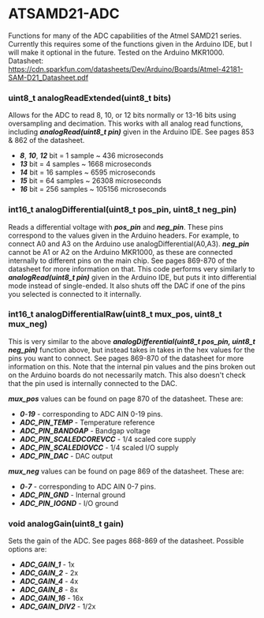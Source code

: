 # ATSAMD21-ADC
Functions for many of the ADC capabilities of the Atmel SAMD21 series. Currently this requires some of the functions given in the Arduino IDE, but I will make it optional in the future. Tested on the Arduino MKR1000. 
Datasheet: https://cdn.sparkfun.com/datasheets/Dev/Arduino/Boards/Atmel-42181-SAM-D21_Datasheet.pdf

### uint8_t analogReadExtended(uint8_t bits)
Allows for the ADC to read 8, 10, or 12 bits normally or 13-16 bits using oversampling and decimation. This works with all analog read functions, including ***analogRead(uint8_t pin)*** given in the Arduino IDE. See pages 853 & 862 of the datasheet. 
 * ***8***, ***10***, ***12*** bit = 1 sample ~ 436 microseconds
 * ***13*** bit        = 4 samples ~ 1668 microseconds
 * ***14*** bit        = 16 samples ~ 6595 microseconds
 * ***15*** bit        = 64 samples ~ 26308 microseconds
 * ***16*** bit        = 256 samples ~ 105156 microseconds

### int16_t analogDifferential(uint8_t pos_pin, uint8_t neg_pin)
Reads a differential voltage with ***pos_pin*** and ***neg_pin***. These pins correspond to the values given in the Arduino headers. For example, to connect A0 and A3 on the Arduino use analogDifferential(A0,A3).  ***neg_pin*** cannot be A1 or A2 on the Arduino MKR1000, as these are connected internally to different pins on the main chip. See pages 869-870 of the datasheet for more information on that. This code performs very similarly to ***analogRead(uint8_t pin)*** given in the Arduino IDE, but puts it into differential mode instead of single-ended. It also shuts off the DAC if one of the pins you selected is connected to it internally. 

### int16_t analogDifferentialRaw(uint8_t mux_pos, uint8_t mux_neg)
This is very similar to the above ***analogDifferential(uint8_t pos_pin, uint8_t neg_pin)*** function above, but instead takes in takes in the hex values for the pins you want to connect. See pages 869-870 of the datasheet for more information on this. Note that the internal pin values and the pins broken out on the Arduino boards do not necessarily match. This also doesn't check that the pin used is internally connected to the DAC. 

***mux_pos*** values can be found on page 870 of the datasheet. These are:
* ***0***-***19*** - corresponding to ADC AIN 0-19 pins. 
* ***ADC_PIN_TEMP*** - Temperature reference
* ***ADC_PIN_BANDGAP*** - Bandgap voltage
* ***ADC_PIN_SCALEDCOREVCC*** - 1/4 scaled core supply
* ***ADC_PIN_SCALEDIOVCC*** - 1/4 scaled I/O supply 
* ***ADC_PIN_DAC*** - DAC output

***mux_neg*** values can be found on page 869 of the datasheet. These are:
* ***0***-***7*** - corresponding to ADC AIN 0-7 pins. 
* ***ADC_PIN_GND*** - Internal ground
* ***ADC_PIN_IOGND*** - I/O ground 

### void analogGain(uint8_t gain)
Sets the gain of the ADC. See pages 868-869 of the datasheet. Possible options are:
* ***ADC_GAIN_1*** - 1x
* ***ADC_GAIN_2*** - 2x
* ***ADC_GAIN_4*** - 4x
* ***ADC_GAIN_8*** - 8x
* ***ADC_GAIN_16*** - 16x
* ***ADC_GAIN_DIV2*** - 1/2x
